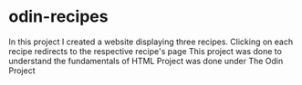 # odin-recipes
In this project I created a website displaying three recipes.
Clicking on each recipe redirects to the respective recipe's page
This project was done to understand the fundamentals of HTML
Project was done under The Odin Project